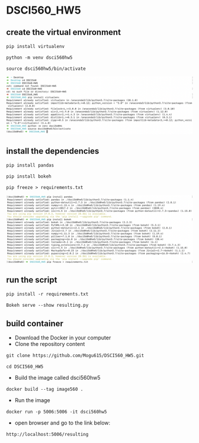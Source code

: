 # DSCI560_HW5

## create the virtual environment
```
pip install virtualenv
```
```
python -m venv dsci560hw5
```
```
source dsci560hw5/bin/activate
```
![image](https://github.com/Mogu615/DSCI560_HW5/blob/main/picture1.png)

## install the dependencies 
```
pip install pandas
```
```
pip install bokeh
```
```
pip freeze > requirements.txt
```
![image](https://github.com/Mogu615/DSCI560_HW5/blob/main/picture2.png)

## run the script
```
pip install -r requirements.txt
```
```
Bokeh serve --show resulting.py
```

## build container
- Download the Docker in your computer
- Clone the repository content
```
git clone https://github.com/Mogu615/DSCI560_HW5.git
```
```
cd DSCI560_HW5
```
- Build the image called dsci560hw5
```
docker build --tag image560 .
```
- Run the image
```
docker run -p 5006:5006 -it dsci560hw5
```
- open browser and go to the link below:
```
http://localhost:5006/resulting
```
